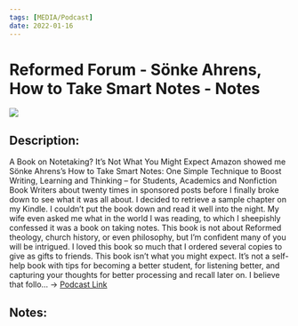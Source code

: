 ```yaml
---
tags: [MEDIA/Podcast]
date: 2022-01-16
---
```

# Reformed Forum - Sönke Ahrens, How to Take Smart Notes - Notes
![](https://encrypted-tbn1.gstatic.com/images?q=tbn:ANd9GcSHIf_gwPXQJdBbLdDY9aIJGYid9Q_HTCb6VF4VgHGM8-GW6m4)
## Description:
A Book on Notetaking? It’s Not What You Might Expect Amazon showed me Sönke Ahrens’s How to Take Smart Notes: One Simple Technique to Boost Writing, Learning and Thinking – for Students, Academics and Nonfiction Book Writers about twenty times in sponsored posts before I finally broke down to see what it was all about. I decided to retrieve a sample chapter on my Kindle. I couldn’t put the book down and read it well into the night. My wife even asked me what in the world I was reading, to which I sheepishly confessed it was a book on taking notes. This book is not about Reformed theology, church history, or even philosophy, but I’m confident many of you will be intrigued. I loved this book so much that I ordered several copies to give as gifts to friends. This book isn’t what you might expect. It’s not a self-help book with tips for becoming a better student, for listening better, and capturing your thoughts for better processing and recall later on. I believe that follo…
-> [Podcast Link](https://podcasts.google.com/feed/aHR0cDovL2ZlZWRzMi5mZWVkYnVybmVyLmNvbS9yZWZvcm1lZGZvcnVt/episode/NmI3ZTgxMGEtODBmZS00ZDk5LWIxY2ItZDAzNzQxZTJmN2U2)

## Notes:
